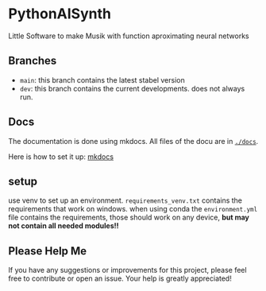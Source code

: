 # PythonAISynth

Little Software to make Musik with function aproximating neural networks 


## Branches

* `main`: this branch contains the latest stabel version
* `dev`: this branch contains the current developments. does not always run.

## Docs

The documentation is done using mkdocs.
All files of the docu are in [`./docs`](./docs/).

Here is how to set it up: [mkdocs](https://www.mkdocs.org/getting-started/) 

## setup
use venv to set up an environment. `requirements_venv.txt` contains the requirements that work on windows.
when using conda the `environment.yml` file contains the requirements, those should work on any device, **but may not contain all needed modules!!**  

## Please Help Me

If you have any suggestions or improvements for this project, please feel free to contribute or open an issue. Your help is greatly appreciated!
